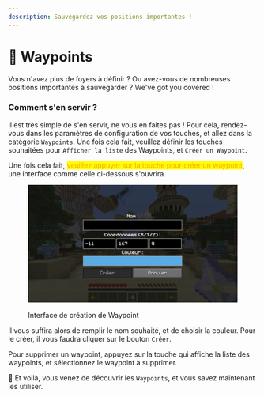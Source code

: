 ```yaml
---
description: Sauvegardez vos positions importantes !
---
```


# 🧭 Waypoints

Vous n'avez plus de foyers à définir ? Ou avez-vous de nombreuses positions importantes à sauvegarder ? We've got you covered !



### Comment s'en servir ?

Il est très simple de s'en servir, ne vous en faites pas ! Pour cela, rendez-vous dans les paramètres de configuration de vos touches, et allez dans la catégorie `Waypoints`. Une fois cela fait, veuillez définir les touches souhaitées pour `Afficher la liste` des Waypoints, et `Créer un Waypoint`.

Une fois cela fait, <mark style="color:orange;">veuillez appuyer sur la touche pour créer un waypoint</mark>, une interface comme celle ci-dessous s'ouvrira.

<figure><img src="../.gitbook/assets/2cliRn5YTx.png" alt=""><figcaption><p>Interface de création de Waypoint</p></figcaption></figure>

Il vous suffira alors de remplir le nom souhaité, et de choisir la couleur. Pour le créer, il vous faudra cliquer sur le bouton `Créer`.

Pour supprimer un waypoint, appuyez sur la touche qui affiche la liste des waypoints, et sélectionnez le waypoint à supprimer.



🎉 Et voilà, vous venez de découvrir les `Waypoints`, et vous savez maintenant les utiliser.

